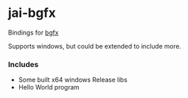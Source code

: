 # jai-bgfx
Bindings for [bgfx](https://github.com/bkaradzic/bgfx)

Supports windows, but could be extended to include more. 

### Includes
* Some built x64 windows Release libs
* Hello World program
